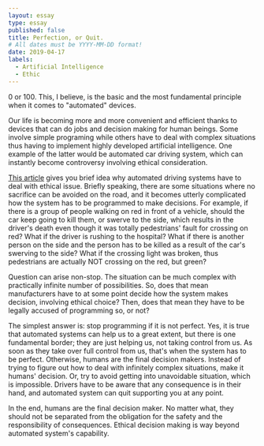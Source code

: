 ```yaml
---
layout: essay
type: essay
published: false
title: Perfection, or Quit.
# All dates must be YYYY-MM-DD format!
date: 2019-04-17
labels:
  - Artificial Intelligence
  - Ethic
---
```


0 or 100. This, I believe, is the basic and the most fundamental principle when it comes to "automated" devices. 

Our life is becoming more and more convenient and efficient thanks to devices that can do jobs and decision making for human beings. Some involve simple programing while others have to deal with complex situations thus having to implement highly developed artificial intelligence. One example of the latter would be automated car driving system, which can instantly become controversy involving ethical consideration. 

[This article](https://www.technologyreview.com/s/542626/why-self-driving-cars-must-be-programmed-to-kill/) gives you brief idea why automated driving systems have to deal with ethical issue. Briefly speaking, there are some situations where no sacrifice can be avoided on the road, and it becomes utterly complicated how the system has to be programmed to make decisions. For example, if there is a group of people walking on red in front of a vehicle, should the car keep going to kill them, or swerve to the side, which results in the driver's death even though it was totally pedestrians' fault for crossing on red? What if the driver is rushing to the hospital? What if there is another person on the side and the person has to be killed as a result of the car's swerving to the side? What if the crossing light was broken, thus pedestrians are actually NOT crossing on the red, but green? 

Question can arise non-stop. The situation can be much complex with practically infinite number of possibilities. So, does that mean manufacturers have to at some point decide how the system makes decision, involving ethical choice? Then, does that mean they have to be legally accused of programming so, or not?

The simplest answer is: stop programming if it is not perfect. Yes, it is true that automated systems can help us to a great extent, but there is one fundamental border; they are just helping us, not taking control from us. As soon as they take over full control from us, that's when the system has to be perfect. Otherwise, humans are the final decision makers. Instead of trying to figure out how to deal with infinitely complex situations, make it humans' decision. Or, try to avoid getting into unavoidable situation, which is impossible. Drivers have to be aware that any consequence is in their hand, and automated system can quit supporting you at any point.

In the end, humans are the final decision maker. No matter what, they should not be separated from the obligation for the safety and the responsibility of consequences. Ethical decision making is way beyond automated system's capability. 
